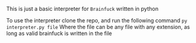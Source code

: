 This is just a basic interpreter for ```Brainfuck``` written in python

To use the interpreter clone the repo, and run the following command
                  ```py interpreter.py file```
Where the file can be any file with any extension, as long as valid brainfuck is written in the file

